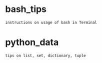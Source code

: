 # bash_tips
    instructions on usage of bash in Terminal
# python_data
    tips on list, set, dictionary, tuple
